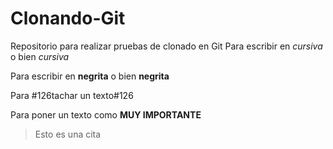 # Clonando-Git
Repositorio para realizar pruebas de clonado en Git
Para escribir en *cursiva* o bien _cursiva_

Para escribir en **negrita** o bien __negrita__

Para #126tachar un texto#126

Para poner un texto como **MUY IMPORTANTE**

>Esto es una cita


